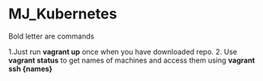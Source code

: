 # MJ_Kubernetes
Bold letter are commands

1.Just run **vagrant up** once when you have downloaded repo.
2. Use **vagrant status** to get names of machines and access them using **vagrant ssh {names}**

